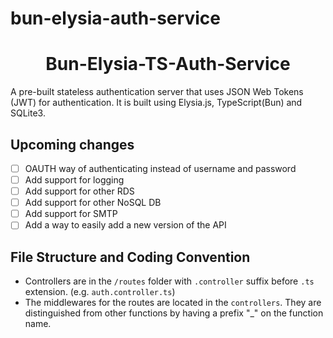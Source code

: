 # bun-elysia-auth-service
<h1 align="center">Bun-Elysia-TS-Auth-Service</h1>

<p>
A pre-built stateless authentication server that uses JSON Web Tokens (JWT) for authentication. It is built using Elysia.js, TypeScript(Bun) and SQLite3.
</p>

## Upcoming changes
- [ ] OAUTH way of authenticating instead of username and password
- [ ] Add support for logging
- [ ] Add support for other RDS
- [ ] Add support for other NoSQL DB
- [ ] Add support for SMTP
- [ ] Add a way to easily add a new version of the API

## File Structure and Coding Convention
* Controllers are in the `/routes` folder with `.controller` suffix before `.ts` extension. (e.g. `auth.controller.ts`)
* The middlewares for the routes are located in the `controllers`. They are distinguished from other functions by having a prefix "_" on the function name.